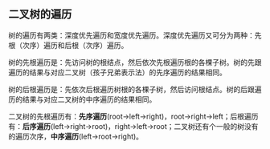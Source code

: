 ## 二叉树的遍历

树的遍历有两类：深度优先遍历和宽度优先遍历。深度优先遍历又可分为两种：先根（次序）遍历和后根（次序）遍历。

树的先根遍历是：先访问树的根结点，然后依次先根遍历根的各棵子树。树的先跟遍历的结果与对应二叉树（孩子兄弟表示法）的先序遍历的结果相同。

树的后根遍历是：先依次后根遍历树根的各棵子树，然后访问根结点。树的后跟遍历的结果与对应二叉树的中序遍历的结果相同。

二叉树的先根遍历有：**先序遍历**(root->left->right)，root->right->left；后根遍历有：**后序遍历**(left->right->root)，right->left->root；二叉树还有个一般的树没有的遍历次序，**中序遍历**(left->root->right)。

